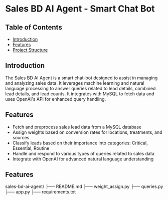 # Sales BD AI Agent - Smart Chat Bot

## Table of Contents
- [Introduction](#introduction)
- [Features](#features)
- [Project Structure](#project-structure)

## Introduction
The Sales BD AI Agent is a smart chat-bot designed to assist in managing and analyzing sales data. It leverages machine learning and natural language processing to answer queries related to lead details, combined lead details, and lead counts. It integrates with MySQL to fetch data and uses OpenAI's API for enhanced query handling.

## Features
- Fetch and preprocess sales lead data from a MySQL database
- Assign weights based on conversion rates for locations, treatments, and sources
- Classify leads based on their importance into categories: Critical, Essential, Routine
- Handle and respond to various types of queries related to sales data
- Integrate with OpenAI for advanced natural language understanding

## Features
sales-bd-ai-agent/
├── README.md
├── weight_assign.py
├── queries.py
├── app.py
├── requirements.txt
